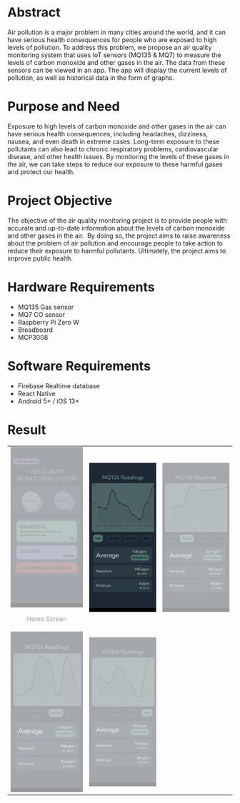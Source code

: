# Abstract

Air pollution is a major problem in many cities around the world, and it can have serious health consequences for people who are exposed to high levels of pollution. To address this problem, we propose an air quality monitoring system that uses IoT sensors (MQ135 & MQ7) to measure the levels of carbon monoxide and other gases in the air. The data from these sensors can be viewed in an app. The app will display the current levels of pollution, as well as historical data in the form of graphs.

# Purpose and Need

Exposure to high levels of carbon monoxide and other gases in the air can have serious health consequences, including headaches, dizziness, nausea, and even death in extreme cases. Long-term exposure to these pollutants can also lead to chronic respiratory problems, cardiovascular disease, and other health issues. By monitoring the levels of these gases in the air, we can take steps to reduce our exposure to these harmful gases and protect our health.

# Project Objective

The objective of the air quality monitoring project is to provide people with accurate and up-to-date information about the levels of carbon monoxide and other gases in the air.  By doing so, the project aims to raise awareness about the problem of air pollution and encourage people to take action to reduce their exposure to harmful pollutants. Ultimately, the project aims to improve public health.

# Hardware Requirements

- MQ135 Gas sensor
- MQ7 CO sensor
- Raspberry Pi Zero W
- Breadboard
- MCP3008

# Software Requirements

- Firebase Realtime database
- React Native
- Android 5+ / iOS 13+

# Result

<table style="border:none;">
  <tr>
    <td style="border:none; opacity : 0.4;" align="center" width="200px">
      <img src="Home.png" alt="Image 1" width="200px" />
      <p>Home Screen</p>
    </td>
    <td style="border:none opacity : 0.4;;" align="center" width="200px">
      <img src="1.png" alt="Image 2" width="200px" />
    </td>
    <td style="border:none; opacity : 0.4;" align="center" width="200px">
      <img src="2.png" alt="Image 3" width="200px" />
    </td>
  </tr>
  <tr>
    <td style="border:none; opacity : 0.4;" align="center" width="200px">
      <img src="3.png" alt="Image 4" width="200px" />
    </td>
    <td style="border:none; opacity : 0.4;" align="center" width="200px">
      <img src="4.png" alt="Image 5" width="200px" />
    </td>
  </tr>
</table>
